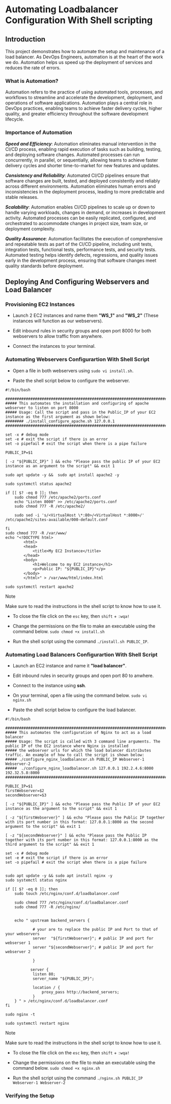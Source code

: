# Automating Loadbalancer Configuration With Shell scripting

## Introduction

This project demonstrates how to automate the setup and maintenance of a load balancer. As DevOps Engineers, automation is at the heart of the work we do. Automation helps us speed up the deployment of services and reduces the rate of errors.
 
### What is Automation?
Automation refers to the practice of using automated tools, processes, and workflows to streamline and accelerate the development, deployment, and operations of software applications. Automation plays a central role in DevOps practices, enabling teams to achieve faster delivery cycles, higher quality, and greater efficiency throughout the software development lifecycle.

### Importance of Automation
***Speed and Efficiency***: Automation eliminates manual intervention in the CI/CD process, enabling rapid execution of tasks such as building, testing, and deploying software changes. Automated processes can run concurrently, in parallel, or sequentially, allowing teams to achieve faster delivery cycles and shorter time-to-market for new features and updates.

***Consistency and Reliability***: Automated CI/CD pipelines ensure that software changes are built, tested, and deployed consistently and reliably across different environments. Automation eliminates human errors and inconsistencies in the deployment process, leading to more predictable and stable releases.

***Scalability***: Automation enables CI/CD pipelines to scale up or down to handle varying workloads, changes in demand, or increases in development activity. Automated processes can be easily replicated, configured, and orchestrated to accommodate changes in project size, team size, or deployment complexity.

***Quality Assurance***: Automation facilitates the execution of comprehensive and repeatable tests as part of the CI/CD pipeline, including unit tests, integration tests, functional tests, performance tests, and security tests. Automated testing helps identify defects, regressions, and quality issues early in the development process, ensuring that software changes meet quality standards before deployment.

## Deploying And Configuring Webservers and Load Balancer

### Provisioning EC2 Instances 

+ Launch 2 EC2 instances and name them **"WS_1"** and **"WS_2"** (These instances will function as our webservers).

+ Edit inbound rules in security groups and open port 8000 for both webservers to allow traffic from anywhere.

+ Connect the instances to your terminal.

### Automating Webservers Configurartion With Shell Script

+ Open a file in both webservers using `sudo vi install.sh`.

+ Paste the shell script below to configure the webserver.

```
#!/bin/bash

####################################################################################################################
##### This automates the installation and configuring of apache webserver to listen on port 8000
##### Usage: Call the script and pass in the Public_IP of your EC2 instance as the first argument as shown below:
######## ./install_configure_apache.sh 127.0.0.1
####################################################################################################################

set -x # debug mode
set -e # exit the script if there is an error
set -o pipefail # exit the script when there is a pipe failure

PUBLIC_IP=$1

[ -z "${PUBLIC_IP}" ] && echo "Please pass the public IP of your EC2 instance as an argument to the script" && exit 1

sudo apt update -y &&  sudo apt install apache2 -y

sudo systemctl status apache2

if [[ $? -eq 0 ]]; then
    sudo chmod 777 /etc/apache2/ports.conf
    echo "Listen 8000" >> /etc/apache2/ports.conf
    sudo chmod 777 -R /etc/apache2/

    sudo sed -i 's/<VirtualHost \*:80>/<VirtualHost *:8000>/' /etc/apache2/sites-available/000-default.conf

fi
sudo chmod 777 -R /var/www/
echo "<!DOCTYPE html>
        <html>
        <head>
            <title>My EC2 Instance</title>
        </head>
        <body>
            <h1>Welcome to my EC2 instance</h1>
            <p>Public IP: "${PUBLIC_IP}"</p>
        </body>
        </html>" > /var/www/html/index.html

sudo systemctl restart apache2
```

> [!NOTE]
> Make sure to read the instructions in the shell script to know how to use it.

+ To close the file click on the `esc` key, then `shift` + `:wqa!`

+ Change the permissions on the file to make an executable using the command below.
`sudo chmod +x install.sh`

+ Run the shell script using the command 
`./install.sh PUBLIC_IP`.

### Automating Load Balancers Configurartion With Shell Script

+ Launch an EC2 instance and name it **"load balancer"**.

+ Edit inbound rules in security groups and open port 80 to anwhere.

+ Connect to the instance using **ssh**.

+ On your terminal, open a file using the command below.
`sudo vi nginx.sh`

+ Paste the shell script below to configure the load balancer.

```
#!/bin/bash

######################################################################################################################
##### This automates the configuration of Nginx to act as a load balancer
##### Usage: The script is called with 3 command line arguments. The public IP of the EC2 instance where Nginx is installed
##### the webserver urls for which the load balancer distributes traffic. An example of how to call the script is shown below:
##### ./configure_nginx_loadbalancer.sh PUBLIC_IP Webserver-1 Webserver-2
#####  ./configure_nginx_loadbalancer.sh 127.0.0.1 192.2.4.6:8000  192.32.5.8:8000
############################################################################################################# 

PUBLIC_IP=$1
firstWebserver=$2
secondWebserver=$3

[ -z "${PUBLIC_IP}" ] && echo "Please pass the Public IP of your EC2 instance as the argument to the script" && exit 1

[ -z "${firstWebserver}" ] && echo "Please pass the Public IP together with its port number in this format: 127.0.0.1:8000 as the second argument to the script" && exit 1

[ -z "${secondWebserver}" ] && echo "Please pass the Public IP together with its port number in this format: 127.0.0.1:8000 as the third argument to the script" && exit 1

set -x # debug mode
set -e # exit the script if there is an error
set -o pipefail # exit the script when there is a pipe failure


sudo apt update -y && sudo apt install nginx -y
sudo systemctl status nginx

if [[ $? -eq 0 ]]; then
    sudo touch /etc/nginx/conf.d/loadbalancer.conf

    sudo chmod 777 /etc/nginx/conf.d/loadbalancer.conf
    sudo chmod 777 -R /etc/nginx/

    
    echo " upstream backend_servers {

            # your are to replace the public IP and Port to that of your webservers
            server  "${firstWebserver}"; # public IP and port for webserser 1
            server "${secondWebserver}"; # public IP and port for webserver 2

            }

           server {
            listen 80;
            server_name "${PUBLIC_IP}";

            location / {
                proxy_pass http://backend_servers;   
            }
    } " > /etc/nginx/conf.d/loadbalancer.conf
fi

sudo nginx -t

sudo systemctl restart nginx
```

> [!NOTE]
> Make sure to read the instructions in the shell script to know how to use it.

+ To close the file click on the `esc` key, then `shift` + `:wqa!`

+ Change the permissions on the file to make an executable using the command below.
`sudo chmod +x nginx.sh`

+ Run the shell script using the command 
`./nginx.sh PUBLIC_IP Webserver-1 Webserver-2`

### Verifying the Setup



















